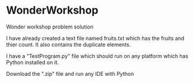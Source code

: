 # WonderWorkshop
Wonder workshop problem solution

I have already created a text file named fruits.txt which has the fruits and thier count. It also contains the duplicate elements. 

I have a "TestProgram.py" file which should run on any platform which has Python installed on it. 

Download the ".zip" file and run any IDE with Python
